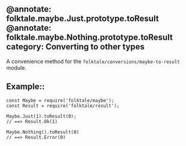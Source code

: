 @annotate: folktale.maybe.Just.prototype.toResult
@annotate: folktale.maybe.Nothing.prototype.toResult
category: Converting to other types
---

A convenience method for the `folktale/conversions/maybe-to-result` module.

## Example::

    const Maybe = require('folktale/maybe');
    const Result = require('folktale/result');

    Maybe.Just(1).toResult(0);
    // ==> Result.Ok(1)

    Maybe.Nothing().toResult(0)
    // ==> Result.Error(0)

